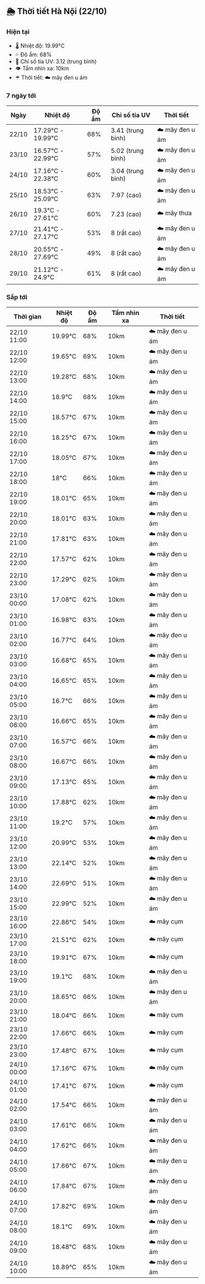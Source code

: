 ## 🌦️ Thời tiết Hà Nội (22/10)

### Hiện tại

- 🌡️ Nhiệt độ: 19.99℃
- 💦 Độ ẩm: 68%
- 🌟 Chỉ số tia UV: 3.12 (trung bình)
- 👁️ Tầm nhìn xa: 10km
- ☂️ Thời tiết: ☁️ mây đen u ám

### 7 ngày tới

| Ngày | Nhiệt độ | Độ ẩm | Chỉ số tia UV | Thời tiết |
| --- | --- | --- | --- | --- |
| 22/10 | 17.29℃ - 19.99℃ | 68% | 3.41 (trung bình) | ☁️ mây đen u ám |
| 23/10 | 16.57℃ - 22.99℃ | 57% | 5.02 (trung bình) | ☁️ mây đen u ám |
| 24/10 | 17.16℃ - 22.38℃ | 60% | 3.04 (trung bình) | ☁️ mây đen u ám |
| 25/10 | 18.53℃ - 25.09℃ | 63% | 7.97 (cao) | ☁️ mây đen u ám |
| 26/10 | 19.3℃ - 27.61℃ | 60% | 7.23 (cao) | ☁️ mây thưa |
| 27/10 | 21.41℃ - 27.17℃ | 53% | 8 (rất cao) | ☁️ mây đen u ám |
| 28/10 | 20.55℃ - 27.69℃ | 49% | 8 (rất cao) | ☁️ mây đen u ám |
| 29/10 | 21.12℃ - 24.9℃ | 61% | 8 (rất cao) | ☁️ mây đen u ám |

### Sắp tới

| Thời gian | Nhiệt độ | Độ ẩm | Tầm nhìn xa | Thời tiết |
| --- | --- | --- | --- | --- |
| 22/10 11:00 | 19.99℃ | 68% | 10km | ☁️ mây đen u ám |
| 22/10 12:00 | 19.65℃ | 69% | 10km | ☁️ mây đen u ám |
| 22/10 13:00 | 19.28℃ | 68% | 10km | ☁️ mây đen u ám |
| 22/10 14:00 | 18.9℃ | 68% | 10km | ☁️ mây đen u ám |
| 22/10 15:00 | 18.57℃ | 67% | 10km | ☁️ mây đen u ám |
| 22/10 16:00 | 18.25℃ | 67% | 10km | ☁️ mây đen u ám |
| 22/10 17:00 | 18.05℃ | 67% | 10km | ☁️ mây đen u ám |
| 22/10 18:00 | 18℃ | 66% | 10km | ☁️ mây đen u ám |
| 22/10 19:00 | 18.01℃ | 65% | 10km | ☁️ mây đen u ám |
| 22/10 20:00 | 18.01℃ | 63% | 10km | ☁️ mây đen u ám |
| 22/10 21:00 | 17.81℃ | 63% | 10km | ☁️ mây đen u ám |
| 22/10 22:00 | 17.57℃ | 62% | 10km | ☁️ mây đen u ám |
| 22/10 23:00 | 17.29℃ | 62% | 10km | ☁️ mây đen u ám |
| 23/10 00:00 | 17.08℃ | 62% | 10km | ☁️ mây đen u ám |
| 23/10 01:00 | 16.98℃ | 63% | 10km | ☁️ mây đen u ám |
| 23/10 02:00 | 16.77℃ | 64% | 10km | ☁️ mây đen u ám |
| 23/10 03:00 | 16.68℃ | 65% | 10km | ☁️ mây đen u ám |
| 23/10 04:00 | 16.65℃ | 65% | 10km | ☁️ mây đen u ám |
| 23/10 05:00 | 16.7℃ | 66% | 10km | ☁️ mây đen u ám |
| 23/10 06:00 | 16.66℃ | 65% | 10km | ☁️ mây đen u ám |
| 23/10 07:00 | 16.57℃ | 66% | 10km | ☁️ mây đen u ám |
| 23/10 08:00 | 16.67℃ | 66% | 10km | ☁️ mây đen u ám |
| 23/10 09:00 | 17.13℃ | 65% | 10km | ☁️ mây đen u ám |
| 23/10 10:00 | 17.88℃ | 62% | 10km | ☁️ mây đen u ám |
| 23/10 11:00 | 19.2℃ | 57% | 10km | ☁️ mây đen u ám |
| 23/10 12:00 | 20.99℃ | 53% | 10km | ☁️ mây đen u ám |
| 23/10 13:00 | 22.14℃ | 52% | 10km | ☁️ mây đen u ám |
| 23/10 14:00 | 22.69℃ | 51% | 10km | ☁️ mây đen u ám |
| 23/10 15:00 | 22.99℃ | 52% | 10km | ☁️ mây đen u ám |
| 23/10 16:00 | 22.86℃ | 54% | 10km | ☁️ mây cụm |
| 23/10 17:00 | 21.51℃ | 62% | 10km | ☁️ mây cụm |
| 23/10 18:00 | 19.91℃ | 67% | 10km | ☁️ mây cụm |
| 23/10 19:00 | 19.1℃ | 68% | 10km | ☁️ mây đen u ám |
| 23/10 20:00 | 18.65℃ | 66% | 10km | ☁️ mây đen u ám |
| 23/10 21:00 | 18.04℃ | 66% | 10km | ☁️ mây cụm |
| 23/10 22:00 | 17.66℃ | 66% | 10km | ☁️ mây cụm |
| 23/10 23:00 | 17.48℃ | 67% | 10km | ☁️ mây cụm |
| 24/10 00:00 | 17.16℃ | 67% | 10km | ☁️ mây cụm |
| 24/10 01:00 | 17.41℃ | 67% | 10km | ☁️ mây cụm |
| 24/10 02:00 | 17.54℃ | 66% | 10km | ☁️ mây đen u ám |
| 24/10 03:00 | 17.61℃ | 66% | 10km | ☁️ mây đen u ám |
| 24/10 04:00 | 17.62℃ | 66% | 10km | ☁️ mây đen u ám |
| 24/10 05:00 | 17.66℃ | 67% | 10km | ☁️ mây đen u ám |
| 24/10 06:00 | 17.84℃ | 67% | 10km | ☁️ mây đen u ám |
| 24/10 07:00 | 17.82℃ | 69% | 10km | ☁️ mây đen u ám |
| 24/10 08:00 | 18.1℃ | 69% | 10km | ☁️ mây đen u ám |
| 24/10 09:00 | 18.48℃ | 68% | 10km | ☁️ mây đen u ám |
| 24/10 10:00 | 18.89℃ | 65% | 10km | ☁️ mây đen u ám |
